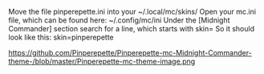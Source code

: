 
Move the file pinperepette.ini into your ~/.local/mc/skins/ 
Open your mc.ini file, which can be found here: ~/.config/mc/ini
Under the [Midnight Commander] section search for a line, which starts with skin=
So it should look like this: skin=pinperepette

https://github.com/Pinperepette/Pinperepette-mc-Midnight-Commander-theme-/blob/master/Pinperepette-mc-theme-image.png
